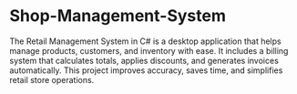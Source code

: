 # Shop-Management-System
The Retail Management System in C# is a desktop application that helps manage products, customers, and inventory with ease. It includes a billing system that calculates totals, applies discounts, and generates invoices automatically. This project improves accuracy, saves time, and simplifies retail store operations.

